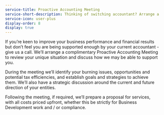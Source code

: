 ```yaml
---
service-title: Proactive Accounting Meeting
service-short-description: Thinking of switching accountant? Arrange a complimentary Proactive Accounting Meeting to review your unique situation and discuss how we may be able to support you.  
service-icon: user-plus
display-order: 8
display: true
---
```

If you’re keen to improve your business performance and financial results but don’t feel you are being supported enough by your current accountant - give us a call.  We’ll arrange a complimentary Proactive Accounting Meeting to review your unique situation and discuss how we may be able to support you.  

During the meeting we’ll identify your burning issues, opportunities and potential tax efficiencies, and establish goals and strategies to achieve them. We’ll also have a strategic discussion around the current and future direction of your entities.

Following the meeting, if required, we’ll prepare a proposal for services, with all costs priced upfront, whether this be strictly for Business Development work and / or compliance.
